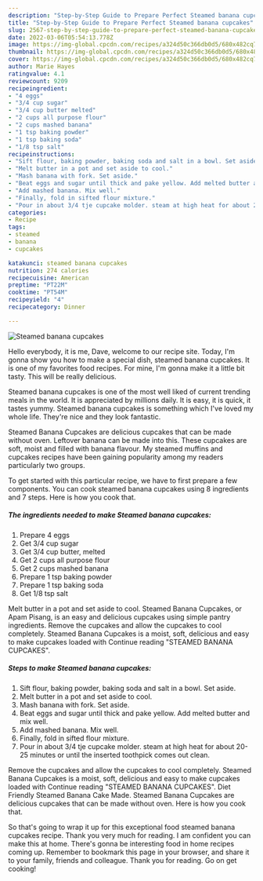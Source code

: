 ```yaml
---
description: "Step-by-Step Guide to Prepare Perfect Steamed banana cupcakes"
title: "Step-by-Step Guide to Prepare Perfect Steamed banana cupcakes"
slug: 2567-step-by-step-guide-to-prepare-perfect-steamed-banana-cupcakes
date: 2022-03-06T05:54:13.778Z
image: https://img-global.cpcdn.com/recipes/a324d50c366db0d5/680x482cq70/steamed-banana-cupcakes-recipe-main-photo.jpg
thumbnail: https://img-global.cpcdn.com/recipes/a324d50c366db0d5/680x482cq70/steamed-banana-cupcakes-recipe-main-photo.jpg
cover: https://img-global.cpcdn.com/recipes/a324d50c366db0d5/680x482cq70/steamed-banana-cupcakes-recipe-main-photo.jpg
author: Marie Hayes
ratingvalue: 4.1
reviewcount: 9209
recipeingredient:
- "4 eggs"
- "3/4 cup sugar"
- "3/4 cup butter melted"
- "2 cups all purpose flour"
- "2 cups mashed banana"
- "1 tsp baking powder"
- "1 tsp baking soda"
- "1/8 tsp salt"
recipeinstructions:
- "Sift flour, baking powder, baking soda and salt in a bowl. Set aside."
- "Melt butter in a pot and set aside to cool."
- "Mash banana with fork. Set aside."
- "Beat eggs and sugar until thick and pake yellow. Add melted butter and mix well."
- "Add mashed banana. Mix well."
- "Finally, fold in sifted flour mixture."
- "Pour in about 3/4 tje cupcake molder. steam at high heat for about 20-25 minutes or until the inserted toothpick comes out clean."
categories:
- Recipe
tags:
- steamed
- banana
- cupcakes

katakunci: steamed banana cupcakes 
nutrition: 274 calories
recipecuisine: American
preptime: "PT22M"
cooktime: "PT54M"
recipeyield: "4"
recipecategory: Dinner

---
```



![Steamed banana cupcakes](https://img-global.cpcdn.com/recipes/a324d50c366db0d5/680x482cq70/steamed-banana-cupcakes-recipe-main-photo.jpg)

Hello everybody, it is me, Dave, welcome to our recipe site. Today, I'm gonna show you how to make a special dish, steamed banana cupcakes. It is one of my favorites food recipes. For mine, I'm gonna make it a little bit tasty. This will be really delicious.

Steamed banana cupcakes is one of the most well liked of current trending meals in the world. It is appreciated by millions daily. It is easy, it is quick, it tastes yummy. Steamed banana cupcakes is something which I've loved my whole life. They're nice and they look fantastic.

Steamed Banana Cupcakes are delicious cupcakes that can be made without oven. Leftover banana can be made into this. These cupcakes are soft, moist and filled with banana flavour. My steamed muffins and cupcakes recipes have been gaining popularity among my readers particularly two groups.


To get started with this particular recipe, we have to first prepare a few components. You can cook steamed banana cupcakes using 8 ingredients and 7 steps. Here is how you cook that.

<!--inarticleads1-->

##### The ingredients needed to make Steamed banana cupcakes:

1. Prepare 4 eggs
1. Get 3/4 cup sugar
1. Get 3/4 cup butter, melted
1. Get 2 cups all purpose flour
1. Get 2 cups mashed banana
1. Prepare 1 tsp baking powder
1. Prepare 1 tsp baking soda
1. Get 1/8 tsp salt


Melt butter in a pot and set aside to cool. Steamed Banana Cupcakes, or Apam Pisang, is an easy and delicious cupcakes using simple pantry ingredients. Remove the cupcakes and allow the cupcakes to cool completely. Steamed Banana Cupcakes is a moist, soft, delicious and easy to make cupcakes loaded with Continue reading &#34;STEAMED BANANA CUPCAKES&#34;. 

<!--inarticleads2-->

##### Steps to make Steamed banana cupcakes:

1. Sift flour, baking powder, baking soda and salt in a bowl. Set aside.
1. Melt butter in a pot and set aside to cool.
1. Mash banana with fork. Set aside.
1. Beat eggs and sugar until thick and pake yellow. Add melted butter and mix well.
1. Add mashed banana. Mix well.
1. Finally, fold in sifted flour mixture.
1. Pour in about 3/4 tje cupcake molder. steam at high heat for about 20-25 minutes or until the inserted toothpick comes out clean.


Remove the cupcakes and allow the cupcakes to cool completely. Steamed Banana Cupcakes is a moist, soft, delicious and easy to make cupcakes loaded with Continue reading &#34;STEAMED BANANA CUPCAKES&#34;. Diet Friendly Steamed Banana Cake Made. Steamed Banana Cupcakes are delicious cupcakes that can be made without oven. Here is how you cook that. 

So that's going to wrap it up for this exceptional food steamed banana cupcakes recipe. Thank you very much for reading. I am confident you can make this at home. There's gonna be interesting food in home recipes coming up. Remember to bookmark this page in your browser, and share it to your family, friends and colleague. Thank you for reading. Go on get cooking!
